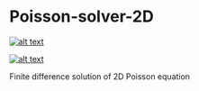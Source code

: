 # Poisson-solver-2D



<p float="left">
<a href = "https://github.com/zaman13/Poisson-solver-2D/blob/master/LICENSE"> <img src="https://img.shields.io/github/license/zaman13/Poisson-solver-2D" alt="alt text"></a>

<a href = "https://github.com/zaman13/Poisson-solver-2D/tree/master/Code"> <img src="https://img.shields.io/badge/version-1.0-red" alt="alt text"> </a>

</p>

Finite difference solution of 2D Poisson equation
